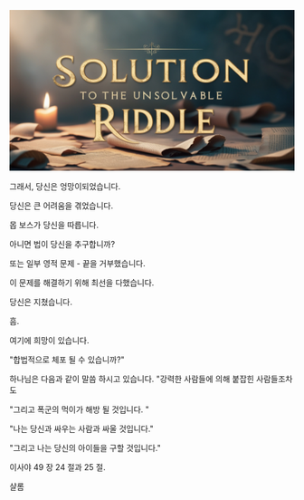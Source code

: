![Video cover image](../cover.jpg "cover photo")

그래서, 당신은 엉망이되었습니다.

당신은 큰 어려움을 겪었습니다.

몹 보스가 당신을 따릅니다.

아니면 법이 당신을 추구합니까?

또는 일부 영적 문제 - 끝을 거부했습니다.

이 문제를 해결하기 위해 최선을 다했습니다.

당신은 지쳤습니다.

흠.

여기에 희망이 있습니다.

"합법적으로 체포 될 수 있습니까?"

하나님은 다음과 같이 말씀 하시고 있습니다. "강력한 사람들에 의해 붙잡힌 사람들조차도

"그리고 폭군의 먹이가 해방 될 것입니다. "

"나는 당신과 싸우는 사람과 싸울 것입니다."

"그리고 나는 당신의 아이들을 구할 것입니다."

이사야 49 장 24 절과 25 절.

샬롬